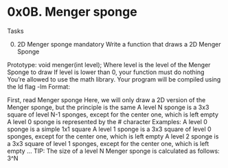 # 0x0B. Menger sponge

Tasks

0. 2D Menger sponge mandatory
Write a function that draws a 2D Menger Sponge

Prototype: void menger(int level);
Where level is the level of the Menger Sponge to draw
If level is lower than 0, your function must do nothing
You’re allowed to use the math library. Your program will be compiled using the ld flag -lm
Format:

First, read Menger sponge
Here, we will only draw a 2D version of the Menger sponge, but the principle is the same
A level N sponge is a 3x3 square of level N-1 sponges, except for the center one, which is left empty
A level 0 sponge is represented by the # character
Examples:
A level 0 sponge is a simple 1x1 square
A level 1 sponge is a 3x3 square of level 0 sponges, except for the center one, which is left empty
A level 2 sponge is a 3x3 square of level 1 sponges, except for the center one, which is left empty
…
TIP: The size of a level N Menger sponge is calculated as follows: 3^N
